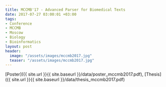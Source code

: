 ```yaml
---
title: MCCMB'17 - Advanced Parser for Biomedical Texts
date: 2017-07-27 03:00:01 +03:00
tags:
- Conference
- MCCMB
- Moscow
- Biology
- Bioinformatics
layout: post
header:
  image: "/assets/images/mccmb2017.jpg"
  teaser: "/assets/images/mccmb2017.jpg"
---
```


[Poster]({{ site.url }}{{ site.baseurl }}/data/poster_mccmb2017.pdf), [Thesis]({{ site.url }}{{ site.baseurl }}/data/thesis_mccmb2017.pdf)

